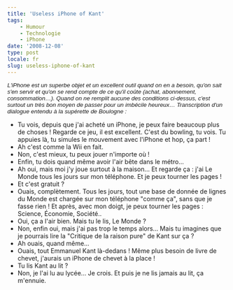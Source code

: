 ```yaml
---
title: 'Useless iPhone of Kant'
tags:
    - Humour
    - Technologie
    - iPhone
date: '2008-12-08'
type: post
locale: fr
slug: useless-iphone-of-kant
---
```


<span style="font-size: 10pt;font-weight: normal;font-family: Arial">_L'iPhone est un superbe objet et un excellent outil quand on en a besoin, qu'on sait s'en servir et qu'on se rend compte de ce qu'il coûte (achat, abonnement, consommation…). Quand on ne remplit aucune des conditions ci-dessus, c'est surtout un très bon moyen de passer pour un imbécile heureux… Transcription d'un dialogue entendu à la supérette de Boulogne&nbsp;:_</span>

* Tu vois, depuis que j'ai acheté un iPhone, je peux faire beaucoup plus de choses&nbsp;! Regarde ce jeu, il est excellent. C'est du bowling, tu vois. Tu appuies là, tu simules le mouvement avec l'iPhone et hop, ça part&nbsp;!
* Ah c'est comme la Wii en fait.
* Non, c'est mieux, tu peux jouer n'importe où&nbsp;!
* Enfin, tu dois quand même avoir l'air bête dans le métro…
* Ah oui, mais moi j'y joue surtout à la maison… Et regarde ça&nbsp;: j'ai Le Monde tous les jours sur mon téléphone. Et je peux tourner les pages&nbsp;!
* Et c'est gratuit&nbsp;?
* Ouais, complètement. Tous les jours, tout une base de donnée de lignes du Monde est chargée sur mon téléphone "comme ça", sans que je fasse rien&nbsp;! Et après, avec mon doigt, je peux tourner les pages&nbsp;: Science, Économie, Société..
* Oui, ça a l'air bien. Mais tu le lis, Le Monde&nbsp;?
* Non, enfin oui, mais j'ai pas trop le temps alors… Mais tu imagines que je pourrais lire la "Critique de la raison pure" de Kant sur ça&nbsp;?
* Ah ouais, quand même…
* Ouais, tout Emmanuel Kant là-dedans&nbsp;! Même plus besoin de livre de chevet, j'aurais un iPhone de chevet à la place&nbsp;!
* Tu lis Kant au lit&nbsp;?
* Non, je l'ai lu au lycée… Je crois. Et puis je ne lis jamais au lit, ça m'ennuie.

